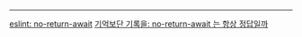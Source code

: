 


---
[eslint: no-return-await](https://eslint.org/docs/latest/rules/no-return-await)
[기억보단 기록을: no-return-await 는 항상 정답일까](https://jojoldu.tistory.com/699)
